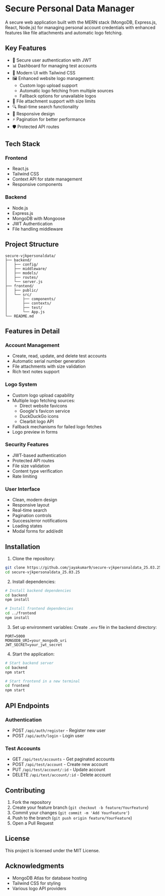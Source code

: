 # Secure Personal Data Manager

A secure web application built with the MERN stack (MongoDB, Express.js, React, Node.js) for managing personal account credentials with enhanced features like file attachments and automatic logo fetching.

## Key Features

* 🔐 Secure user authentication with JWT
* 📊 Dashboard for managing test accounts
* 🎨 Modern UI with Tailwind CSS
* 🖼️ Enhanced website logo management:
  * Custom logo upload support
  * Automatic logo fetching from multiple sources
  * Fallback options for unavailable logos
* 📎 File attachment support with size limits
* 🔍 Real-time search functionality
* 📱 Responsive design
* ⚡ Pagination for better performance
* 🛡️ Protected API routes

## Tech Stack

### Frontend
* React.js
* Tailwind CSS
* Context API for state management
* Responsive components

### Backend
* Node.js
* Express.js
* MongoDB with Mongoose
* JWT Authentication
* File handling middleware

## Project Structure

```
secure-vjkpersonaldata/
├── backend/
│   ├── config/
│   ├── middleware/
│   ├── models/
│   ├── routes/
│   └── server.js
├── frontend/
│   ├── public/
│   └── src/
│       ├── components/
│       ├── contexts/
│       ├── test/
│       └── App.js
└── README.md
```

## Features in Detail

### Account Management
* Create, read, update, and delete test accounts
* Automatic serial number generation
* File attachments with size validation
* Rich text notes support

### Logo System
* Custom logo upload capability
* Multiple logo fetching sources:
  * Direct website favicons
  * Google's favicon service
  * DuckDuckGo icons
  * Clearbit logo API
* Fallback mechanisms for failed logo fetches
* Logo preview in forms

### Security Features
* JWT-based authentication
* Protected API routes
* File size validation
* Content type verification
* Rate limiting

### User Interface
* Clean, modern design
* Responsive layout
* Real-time search
* Pagination controls
* Success/error notifications
* Loading states
* Modal forms for add/edit

## Installation

1. Clone the repository:
```bash
git clone https://github.com/jayakumar9/secure-vjkpersonaldata_25.03.25.git
cd secure-vjkpersonaldata_25.03.25
```

2. Install dependencies:
```bash
# Install backend dependencies
cd backend
npm install

# Install frontend dependencies
cd ../frontend
npm install
```

3. Set up environment variables:
Create `.env` file in the backend directory:
```env
PORT=5000
MONGODB_URI=your_mongodb_uri
JWT_SECRET=your_jwt_secret
```

4. Start the application:
```bash
# Start backend server
cd backend
npm start

# Start frontend in a new terminal
cd frontend
npm start
```

## API Endpoints

### Authentication
* POST `/api/auth/register` - Register new user
* POST `/api/auth/login` - Login user

### Test Accounts
* GET `/api/test/accounts` - Get paginated accounts
* POST `/api/test/account` - Create new account
* PUT `/api/test/account/:id` - Update account
* DELETE `/api/test/account/:id` - Delete account

## Contributing

1. Fork the repository
2. Create your feature branch (`git checkout -b feature/YourFeature`)
3. Commit your changes (`git commit -m 'Add YourFeature'`)
4. Push to the branch (`git push origin feature/YourFeature`)
5. Open a Pull Request

## License

This project is licensed under the MIT License.

## Acknowledgments

* MongoDB Atlas for database hosting
* Tailwind CSS for styling
* Various logo API providers 